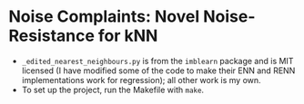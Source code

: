 # Noise Complaints: Novel Noise-Resistance for kNN

* ```_edited_nearest_neighbours.py``` is from the ```imblearn``` package and is MIT licensed (I have modified some of the code to make their ENN and RENN implementations work for regression); all other work is my own.
* To set up the project, run the Makefile with ```make```.
